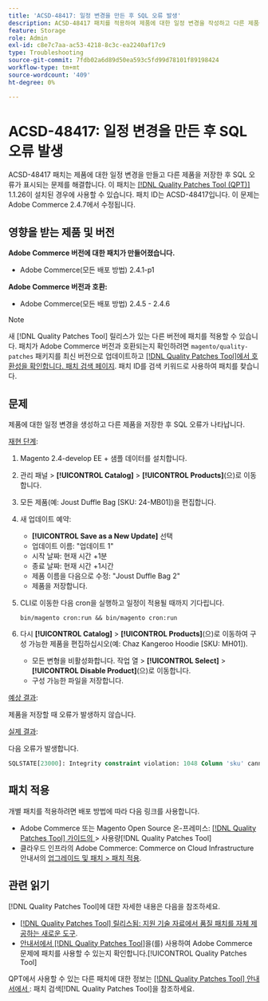 ```yaml
---
title: 'ACSD-48417: 일정 변경을 만든 후 SQL 오류 발생'
description: ACSD-48417 패치를 적용하여 제품에 대한 일정 변경을 작성하고 다른 제품을 저장한 후 SQL 오류가 발생하는 Adobe Commerce 문제를 해결합니다.
feature: Storage
role: Admin
exl-id: c8e7c7aa-ac53-4218-8c3c-ea2240af17c9
type: Troubleshooting
source-git-commit: 7fdb02a6d89d50ea593c5fd99d78101f89198424
workflow-type: tm+mt
source-wordcount: '409'
ht-degree: 0%

---
```


# ACSD-48417: 일정 변경을 만든 후 SQL 오류 발생

ACSD-48417 패치는 제품에 대한 일정 변경을 만들고 다른 제품을 저장한 후 SQL 오류가 표시되는 문제를 해결합니다. 이 패치는 [[!DNL Quality Patches Tool (QPT)]](https://experienceleague.adobe.com/en/docs/commerce-operations/tools/quality-patches-tool/quality-patches-tool-to-self-serve-quality-patches) 1.1.26이 설치된 경우에 사용할 수 있습니다. 패치 ID는 ACSD-48417입니다. 이 문제는 Adobe Commerce 2.4.7에서 수정됩니다.

## 영향을 받는 제품 및 버전

**Adobe Commerce 버전에 대한 패치가 만들어졌습니다.**

* Adobe Commerce(모든 배포 방법) 2.4.1-p1

**Adobe Commerce 버전과 호환:**

* Adobe Commerce(모든 배포 방법) 2.4.5 - 2.4.6

>[!NOTE]
>
>새 [!DNL Quality Patches Tool] 릴리스가 있는 다른 버전에 패치를 적용할 수 있습니다. 패치가 Adobe Commerce 버전과 호환되는지 확인하려면 `magento/quality-patches` 패키지를 최신 버전으로 업데이트하고 [[!DNL Quality Patches Tool]에서 호환성을 확인합니다. 패치 검색 페이지](https://experienceleague.adobe.com/tools/commerce-quality-patches/index.html). 패치 ID를 검색 키워드로 사용하여 패치를 찾습니다.

## 문제

제품에 대한 일정 변경을 생성하고 다른 제품을 저장한 후 SQL 오류가 나타납니다.

<u>재현 단계</u>:

1. Magento 2.4-develop EE + 샘플 데이터를 설치합니다.
1. 관리 패널 > **[!UICONTROL Catalog]** > **[!UICONTROL Products]**(으)로 이동합니다.
1. 모든 제품(예: Joust Duffle Bag [SKU: 24-MB01])을 편집합니다.
1. 새 업데이트 예약:
   * **[!UICONTROL Save as a New Update]** 선택
   * 업데이트 이름: &quot;업데이트 1&quot;
   * 시작 날짜: 현재 시간 +1분
   * 종료 날짜: 현재 시간 +1시간
   * 제품 이름을 다음으로 수정: &quot;Joust Duffle Bag 2&quot;
   * 제품을 저장합니다.
1. CLI로 이동한 다음 cron을 실행하고 일정이 적용될 때까지 기다립니다.

   ```
   bin/magento cron:run && bin/magento cron:run
   ```

1. 다시 **[!UICONTROL Catalog]** > **[!UICONTROL Products]**(으)로 이동하여 구성 가능한 제품을 편집하십시오(예: Chaz Kangeroo Hoodie [SKU: MH01]).

   * 모든 변형을 비활성화합니다. 작업 열 > **[!UICONTROL Select]** > **[!UICONTROL Disable Product]**(으)로 이동합니다.
   * 구성 가능한 파일을 저장합니다.

<u>예상 결과</u>:

제품을 저장할 때 오류가 발생하지 않습니다.

<u>실제 결과</u>:

다음 오류가 발생합니다.

```SQL
SQLSTATE[23000]: Integrity constraint violation: 1048 Column 'sku' cannot be null, query was: INSERT INTO `catalog_product_entity` (`entity_id`, `sku`, `row_id`, `created_in`, `updated_in`) VALUES (?, ?, ?, ?, ?)
```

## 패치 적용

개별 패치를 적용하려면 배포 방법에 따라 다음 링크를 사용합니다.

* Adobe Commerce 또는 Magento Open Source 온-프레미스: [[!DNL Quality Patches Tool]  가이드의 ](/help/tools/quality-patches-tool/usage.md)> 사용량[!DNL Quality Patches Tool]
* 클라우드 인프라의 Adobe Commerce: Commerce on Cloud Infrastructure 안내서의 [업그레이드 및 패치 > 패치 적용](https://experienceleague.adobe.com/docs/commerce-cloud-service/user-guide/develop/upgrade/apply-patches.html).

## 관련 읽기

[!DNL Quality Patches Tool]에 대한 자세한 내용은 다음을 참조하세요.

* [[!DNL Quality Patches Tool] 릴리스됨: 지원 기술 자료에서 품질 패치를 자체 제공하는 새로운 도구](https://experienceleague.adobe.com/en/docs/commerce-operations/tools/quality-patches-tool/quality-patches-tool-to-self-serve-quality-patches).
* [ 안내서에서  [!DNL Quality Patches Tool]](/help/tools/quality-patches-tool/patches-available-in-qpt/check-patch-for-magento-issue-with-magento-quality-patches.md)을(를) 사용하여 Adobe Commerce 문제에 패치를 사용할 수 있는지 확인합니다.[!UICONTROL Quality Patches Tool]


QPT에서 사용할 수 있는 다른 패치에 대한 정보는 [[!DNL Quality Patches Tool] 안내서에서 ](https://experienceleague.adobe.com/tools/commerce-quality-patches/index.html): 패치 검색[!DNL Quality Patches Tool]을 참조하세요.
